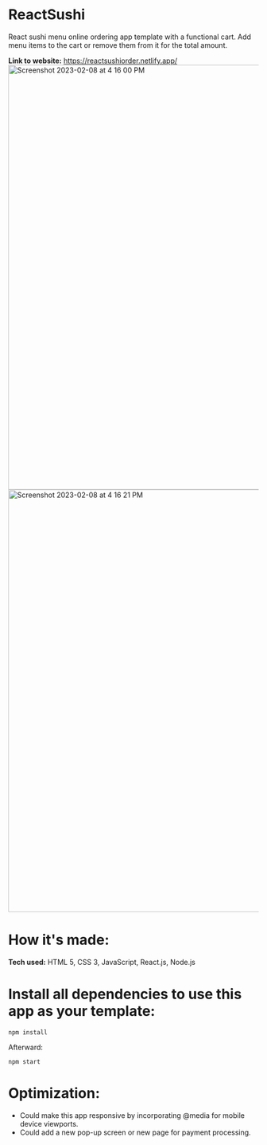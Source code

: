 # ReactSushi
React sushi menu online ordering app template with a functional cart. Add menu items to the cart or remove them from it for the total amount.  

**Link to website:** https://reactsushiorder.netlify.app/
<img width="853" alt="Screenshot 2023-02-08 at 4 16 00 PM" src="https://user-images.githubusercontent.com/100463706/217681676-52a84900-11f9-445a-801b-7f06dc43a666.png">
<img width="848" alt="Screenshot 2023-02-08 at 4 16 21 PM" src="https://user-images.githubusercontent.com/100463706/217681706-77ee91cd-d993-49f0-b3c7-7dd40f060e00.png">

# How it's made:
**Tech used:** HTML 5, CSS 3, JavaScript, React.js, Node.js

# Install all dependencies to use this app as your template:

`npm install`

Afterward:

`npm start`

# Optimization: 
- Could make this app responsive by incorporating @media for mobile device viewports.
- Could add a new pop-up screen or new page for payment processing.

